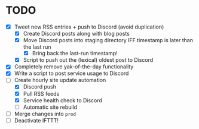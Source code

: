 # TODO

* [x] Tweet new RSS entries + push to Discord (avoid duplication)
	* [x] Create Discord posts along with blog posts
	* [x] Move Discord posts into staging directory IFF timestamp is later than the last run
		* [x] Bring back the last-run timestamp!
	* [x] Script to push out the (lexical) oldest post to Discord
* [x] Completely remove yak-of-the-day functionality
* [x] Write a script to post service usage to Discord
* [ ] Create hourly site update automation
	* [x] Discord push
	* [x] Pull RSS feeds
	* [x] Service health check to Discord
	* [ ] Automatic site rebuild
* [ ] Merge changes into `prod`
* [ ] Deactivate IFTTT!
